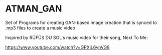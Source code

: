 # ATMAN_GAN
Set of Programs for creating GAN-based image creation that is synced to .mp3 files to create a music video  

Inspired by RÜFÜS DU SOL's music video for their song, Next To Me:

https://www.youtube.com/watch?v=GPXiL6ynVG8
